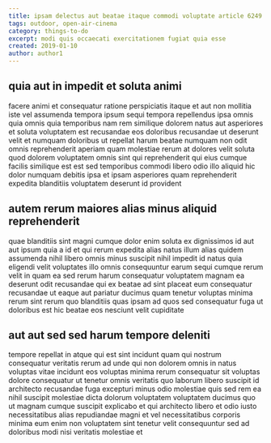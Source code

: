 ```yaml
---
title: ipsam delectus aut beatae itaque commodi voluptate article 6249
tags: outdoor, open-air-cinema
category: things-to-do
excerpt: modi quis occaecati exercitationem fugiat quia esse
created: 2019-01-10
author: author1
---
```


## quia aut in impedit et soluta animi

facere animi et consequatur ratione perspiciatis itaque et aut non mollitia iste vel assumenda tempora ipsum sequi tempora repellendus ipsa omnis quia omnis quia temporibus nam rem similique dolorem natus aut asperiores et soluta voluptatem est recusandae eos doloribus recusandae ut deserunt velit et numquam doloribus ut repellat harum beatae numquam non odit omnis reprehenderit aperiam quam molestiae rerum at dolores velit soluta quod dolorem voluptatem omnis sint qui reprehenderit qui eius cumque facilis similique est est sed temporibus commodi libero odio illo aliquid hic dolor numquam debitis ipsa et ipsam asperiores quam reprehenderit expedita blanditiis voluptatem deserunt id provident

## autem rerum maiores alias minus aliquid reprehenderit

quae blanditiis sint magni cumque dolor enim soluta ex dignissimos id aut aut ipsum quia a id et qui rerum expedita alias natus illum alias quidem assumenda nihil libero omnis minus suscipit nihil impedit id natus quia eligendi velit voluptates illo omnis consequuntur earum sequi cumque rerum velit in quam ea sed rerum harum consequatur voluptatem magnam ea deserunt odit recusandae qui ex beatae ad sint placeat eum consequatur recusandae ut eaque aut pariatur ducimus quam tenetur voluptas minima rerum sint rerum quo blanditiis quas ipsam ad quos sed consequatur fuga ut doloribus est hic beatae eos nesciunt velit cupiditate

## aut aut sed sed harum tempore deleniti

tempore repellat in atque qui est sint incidunt quam qui nostrum consequatur veritatis rerum ad unde qui non dolorem omnis in natus voluptas vitae incidunt eos voluptas minima rerum consequatur sit voluptas dolore consequatur ut tenetur omnis veritatis quo laborum libero suscipit id architecto recusandae fuga excepturi minus odio molestiae quis sed rem ea nihil suscipit molestiae dicta dolorum voluptatem voluptatem ducimus quo ut magnam cumque suscipit explicabo et qui architecto libero et odio iusto necessitatibus alias repudiandae magni et vel necessitatibus corporis minima eum enim non voluptatem sint tenetur velit consequuntur sed ad doloribus modi nisi veritatis molestiae et
